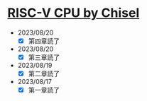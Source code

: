 # [RISC-V CPU by Chisel](https://github.com/diohabara/chisel_riscv)

- 2023/08/20
  - [x] 第四章読了
- 2023/08/20
  - [x] 第三章読了
- 2023/08/19
  - [x] 第二章読了
- 2023/08/17
  - [x] 第一章読了
